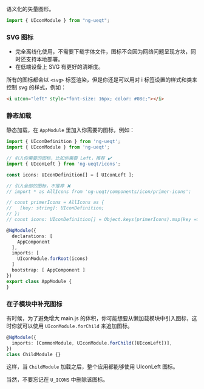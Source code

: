 语义化的矢量图形。

```ts
import { UIconModule } from "ng-ueqt";
```

### SVG 图标

- 完全离线化使用，不需要下载字体文件，图标不会因为网络问题呈现方块，同时还支持本地部署。
- 在低端设备上 SVG 有更好的清晰度。

所有的图标都会以 `<svg>` 标签渲染，但是你还是可以用对 i 标签设置的样式和类来控制 svg 的样式，例如：

```html
<i uIcon="left" style="font-size: 16px; color: #08c;"></i>
```

### 静态加载

静态加载，在 `AppModule` 里加入你需要的图标，例如：

```ts
import { UIconDefinition } from 'ng-ueqt';
import { UIconModule } from 'ng-ueqt';

// 引入你需要的图标，比如你需要 Left，推荐 ✔️
import { UIconLeft } from 'ng-ueqt/icons';

const icons: UIconDefinition[] = [ UIconLeft ];

// 引入全部的图标，不推荐 ❌
// import * as AllIcons from 'ng-ueqt/components/icon/primer-icons';

// const primerIcons = AllIcons as {
//   [key: string]: UIconDefinition;
// };
// const icons: UIconDefinition[] = Object.keys(primerIcons).map(key => primerIcons[key])

@NgModule({
  declarations: [
    AppComponent
  ],
  imports: [
    UIconModule.forRoot(icons)
  ]
  bootstrap: [ AppComponent ]
})
export class AppModule {
}
```

### 在子模块中补充图标

有时候，为了避免增大 main.js 的体积，你可能想要从懒加载模块中引入图标，这时你就可以使用 `UIconModule.forChild` 来追加图标。

```ts
@NgModule({
  imports: [CommonModule, UIconModule.forChild([UIconLeft])],
})
class ChildModule {}
```

这样，当 `ChildModule` 加载之后，整个应用都能够使用 UIconLeft 图标。

当然，不要忘记在 `U_ICONS` 中删除该图标。
